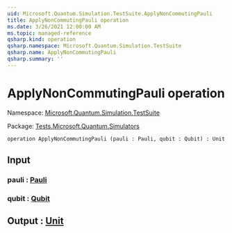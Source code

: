```yaml
---
uid: Microsoft.Quantum.Simulation.TestSuite.ApplyNonCommutingPauli
title: ApplyNonCommutingPauli operation
ms.date: 3/26/2021 12:00:00 AM
ms.topic: managed-reference
qsharp.kind: operation
qsharp.namespace: Microsoft.Quantum.Simulation.TestSuite
qsharp.name: ApplyNonCommutingPauli
qsharp.summary: ''
---
```


# ApplyNonCommutingPauli operation

Namespace: [Microsoft.Quantum.Simulation.TestSuite](xref:Microsoft.Quantum.Simulation.TestSuite)

Package: [Tests.Microsoft.Quantum.Simulators](https://nuget.org/packages/Tests.Microsoft.Quantum.Simulators)




```qsharp
operation ApplyNonCommutingPauli (pauli : Pauli, qubit : Qubit) : Unit
```


## Input

### pauli : [Pauli](xref:microsoft.quantum.lang-ref.pauli)




### qubit : [Qubit](xref:microsoft.quantum.lang-ref.qubit)





## Output : [Unit](xref:microsoft.quantum.lang-ref.unit)

